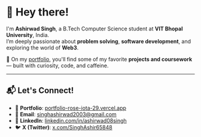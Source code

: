 # 👋 Hey there!

I'm **Ashirwad Singh**, a B.Tech Computer Science student at **VIT Bhopal University**, India.  
I’m deeply passionate about **problem solving**, **software development**, and exploring the world of **Web3**.

🚀 On my [portfolio](https://portfolio-rose-iota-29.vercel.app/), you'll find some of my favorite **projects and coursework** — built with curiosity, code, and caffeine.

---

## 📬 Let's Connect!

- 🔗 **Portfolio**: [portfolio-rose-iota-29.vercel.app](https://portfolio-rose-iota-29.vercel.app/)
- 📧 **Email**: singhashirwad2003@gmail.com
- 💼 **LinkedIn**: [linkedin.com/in/ashirwad08singh](https://www.linkedin.com/in/ashirwad08singh/)
- 🐦 **X (Twitter)**: [x.com/SinghAshir65848](https://x.com/SinghAshir65848)
